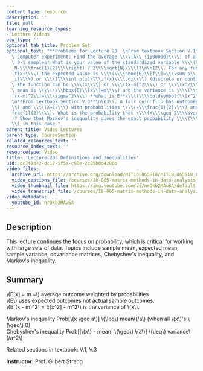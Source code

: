 ```yaml
---
content_type: resource
description: ''
file: null
learning_resource_types:
- Lecture Videos
ocw_type: ''
optional_tab_title: Problem Set
optional_text: "**Problems for Lecture 20  \nFrom textbook Section V.1**\n\n10\\.\
  \ Computer experiment: Find the average \\\\(A\\_{1000000}\\\\) of a million random\
  \ 0-1 samples! What is your value of the standardized variable \\\\(X=\\\\left(A\\\
  _N-\\\\frac{1}{2}\\\\right) / 2\\\\sqrt{N}\\\\)?\n\n12\\. For any function \\\\\
  (f(x)\\\\) the expected value is \\\\(\\\\hbox{E}\\[f\\]=\\\\sum p\\_i\\\\, f(x\\\
  _i)\\\\) or \\\\(\\\\int p(x)\\\\,f(x)\\\\,dx\\\\) (discrete or continuous probability).\
  \ The function can be \\\\(x\\\\) or \\\\((x-m)^2\\\\) or \\\\(x^2\\\\).\n\nIf the\
  \ mean is \\\\(\\\\hbox{E}\\[x\\]=m\\\\) and the variance is \\\\(\\\\hbox{E}\\\
  [(x-m)^2\\]=\\\\sigma^2\\\\) **what is E**\\\\(\\\\boldsymbol{\\[x^2\\]}\\\\)?\n\
  \n**From textbook Section V.3**\n\n3\\. A fair coin flip has outcomes \\\\(X=0\\\
  \\) and \\\\(X=1\\\\) with probabilities \\\\(\\\\frac{1}{2}\\\\) and \\\\(\\\\\
  frac{1}{2}\\\\). What is the probability that \\\\(X\\\\geq 2\\\\overline{X}\\\\\
  )? Show that Markov's inequality gives the exact probability \\\\(\\\\overline{X}/2\\\
  \\) in this case."
parent_title: Video Lectures
parent_type: CourseSection
related_resources_text: ''
resource_index_text: ''
resourcetype: Video
title: 'Lecture 20: Definitions and Inequalities'
uid: dc7f7372-dc17-5f5a-c98e-2c85b0d4280b
video_files:
  archive_url: https://archive.org/download/MIT18.065S18/MIT18_065S18_Lecture20_300k.mp4
  video_captions_file: /courses/18-065-matrix-methods-in-data-analysis-signal-processing-and-machine-learning-spring-2018/26848226b04056a681e84eafb354ade0_nrDkb2MAwSA.vtt
  video_thumbnail_file: https://img.youtube.com/vi/nrDkb2MAwSA/default.jpg
  video_transcript_file: /courses/18-065-matrix-methods-in-data-analysis-signal-processing-and-machine-learning-spring-2018/e241472e4bb39dd6c40e2730ebc3f1fd_nrDkb2MAwSA.pdf
video_metadata:
  youtube_id: nrDkb2MAwSA
---
```


Description
-----------

This lecture continues the focus on probability, which is critical for working with large sets of data. Topics include sample mean, expected mean, sample variance, covariance matrices, Chebyshev's inequality, and Markov's inequality.

Summary
-------

\\(E\[x\] = m =\\) average outcome weighted by probabilities  
\\(E\\) uses expected outcomes not actual sample outcomes.  
\\(E\[(x - m)^2\] = E\[x^2\] - m^2\\) is the variance of \\(x\\).

Markov's inequality Prob\[\\(x \\geq a\\)\] \\(\\leq\\) mean\\(/a\\) (when all \\(x\\)'s \\(\\geq\\) 0)  
Chebyshev's inequality Prob\[|\\(x\\) - mean| \\(\\geq\\) \\(a\\)\] \\(\\leq\\) variance\\(/a^2\\)

Related sections in textbook: V.1, V.3

**Instructor:** Prof. Gilbert Strang